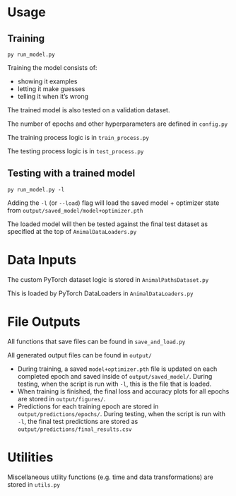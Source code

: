 # Usage

## Training

	py run_model.py

Training the model consists of:
- showing it examples
- letting it make guesses
- telling it when it’s wrong

The trained model is also tested on a validation dataset.

The number of epochs and other hyperparameters are defined in `config.py`

The training process logic is in `train_process.py`

The testing process logic is in `test_process.py`


## Testing with a trained model

	py run_model.py -l

Adding the `-l` (or `--load`) flag will load the saved model + optimizer state from `output/saved_model/model+optimizer.pth`

The loaded model will then be tested against the final test dataset as specified at the top of `AnimalDataLoaders.py`


# Data Inputs

The custom PyTorch dataset logic is stored in `AnimalPathsDataset.py`

This is loaded by PyTorch DataLoaders in `AnimalDataLoaders.py`


# File Outputs

All functions that save files can be found in `save_and_load.py`

All generated output files can be found in `output/`

- During training, a saved `model+optimizer.pth` file is updated on each completed epoch and saved inside of `output/saved_model/`. During testing, when the script is run with `-l`, this is the file that is loaded.
- When training is finished, the final loss and accuracy plots for all epochs are stored in `output/figures/`.
- Predictions for each training epoch are stored in `output/predictions/epochs/`. During testing, when the script is run with `-l`, the final test predictions are stored as `output/predictions/final_results.csv`

# Utilities

Miscellaneous utility functions (e.g. time and data transformations) are stored in `utils.py`
